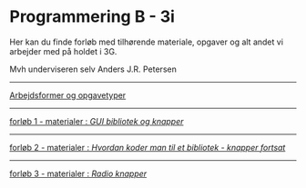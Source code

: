 # Programmering B - 3i

Her kan du finde forløb med tilhørende materiale, opgaver og alt andet vi arbejder med på holdet i 3G.

Mvh underviseren selv Anders J.R. Petersen

---

[Arbejdsformer og opgavetyper](arbejdsformer/arbejdsformer.md)

---

[forløb 1 - materialer : *GUI bibliotek og knapper*](forlob1_guilib_knapper/forlob1_guilib_knapper.md)


---

[forløb 2 - materialer : *Hvordan koder man til et bibliotek - knapper fortsat*](forlob2_gui_knapper2/forlob2.md)

---

[forløb 3 - materialer : *Radio knapper*](forlob3_radio_knapper/forlob3_radio.md)
